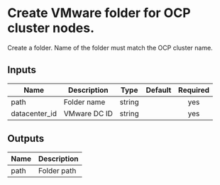 <!---
Copyright IBM Corp. 2019, 2019
--->

# Create VMware folder for OCP cluster nodes.

Create a folder. Name of the folder must match the OCP cluster name.

## Inputs

| Name | Description | Type | Default | Required |
|------|-------------|:----:|:-----:|:-----:|
| path | Folder name | string |  | yes |
| datacenter_id | VMware DC ID | string | | yes |

## Outputs

| Name | Description |
|------|-------------|
| path | Folder path |
